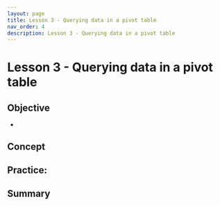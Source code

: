 ```yaml
---
layout: page
title: Lesson 3 - Querying data in a pivot table
nav_order: 4
description: Lesson 3 - Querying data in a pivot table
---
```

# Lesson 3 - Querying data in a pivot table

## Objective

- 

## Concept

## Practice: 

## Summary

